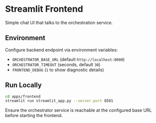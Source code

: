 # Streamlit Frontend

Simple chat UI that talks to the orchestration service.

## Environment

Configure backend endpoint via environment variables:

- `ORCHESTRATOR_BASE_URL` (default `http://localhost:8000`)
- `ORCHESTRATOR_TIMEOUT` (seconds, default `30`)
- `FRONTEND_DEBUG` (`1` to show diagnostic details)

## Run Locally

```bash
cd apps/frontend
streamlit run streamlit_app.py --server.port 8501
```

Ensure the orchestrator service is reachable at the configured base URL before starting the frontend.
